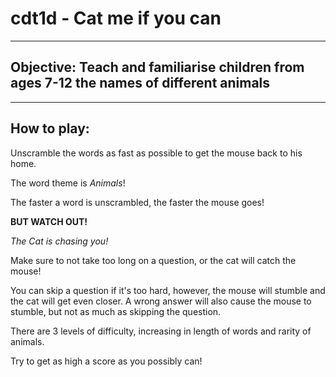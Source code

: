 # cdt1d - Cat me if you can

--------------

## Objective: Teach and familiarise children from ages 7-12 the names of different animals

--------------


## How to play:

Unscramble the words as fast as possible to get the mouse back to his home.

The word theme is *Animals*!

The faster a word is unscrambled, the faster the mouse goes!

**BUT WATCH OUT!**

*The Cat is chasing you!*

Make sure to not take too long on a question, or the cat will catch the mouse!

You can skip a question if it's too hard, however, the mouse will stumble and the cat will get even closer. A wrong answer will also cause the mouse to stumble, but not as much as skipping the question.

There are 3 levels of difficulty, increasing in length of words and rarity of animals.

Try to get as high a score as you possibly can!

